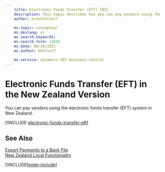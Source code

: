 ```yaml
---
    title: Electronic Funds Transfer (EFT) [NZ]
    description: This topic describes how you can pay vendors using the electronic funds transfer (EFT) system in New Zealand.
    author: brentholtorf
    
    ms.topic: conceptual
    ms.devlang: al
    ms.search.keywords:
    ms.search.form: 11615
    ms.date: 06/18/2021
    ms.author: bholtorf

    ms.service: dynamics-365-business-central
---
```

# Electronic Funds Transfer (EFT) in the New Zealand Version

You can pay vendors using the electronic funds transfer (EFT) system in New Zealand.  

[!INCLUDE [electronic-funds-transfer-eft](../includes/AUNZ/electronic-funds-transfer-eft.md)]

## See Also

[Export Payments to a Bank File](../../finance-make-payments-with-bank-data-conversion-service-or-sepa-credit-transfer.md#exporting-payments-to-a-bank-file)  
[New Zealand Local Functionality](new-zealand-local-functionality.md)


[!INCLUDE[footer-include](../../includes/footer-banner.md)]
